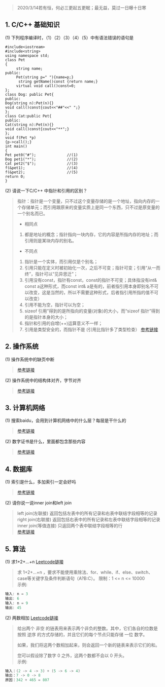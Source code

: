 > 2020/3/14若有恒，何必三更起五更眠；最无益，莫过一日曝十日寒

## 1. C/C++ 基础知识
(1) 下列程序编译时，（1）（2）（3）（4）（5）中有语法错误的语句是

```
#include<iostream>
#include<string>
using namespace std; 
class Pet
{
     string name;
public:
     Pet(string p=" "){name=p;}
      string getName()const {return name;}
     virtual void call()const=0;
}; 
class Dog: public Pet{
public:
Dog(string n):Pet(n){}
void call()const{cout<<"##"<<" ";}
};
class Cat:public Pet{
public:
Cat(string n):Pet(n){}
void call()const{cout<<"**";}
};
void f(Pet *p)
{p->call();}
int main()
{ 
Pet pet0("#");           	//(1)
Dog pet1("*");           	//(2)
Cat pet2("$");           	//(3)
f(&pet1);					//(4)
f(&pet2);					//(5)
return 0;
}
```

(2) 请说一下C/C++ 中指针和引用的区别？
>指针：指针是一个变量，只不过这个变量存储的是一个地址，指向内存的一个存储单元；而引用跟原来的变量实质上是同一个东西，只不过是原变量的一个别名而已。
>* 相同点  
>1. 都是地址的概念；指针指向一块内存，它的内容是所指内存的地址；而引用则是某块内存的别名。
>* 不同点
>1. 指针是一个实体，而引用仅是个别名；
>2. 引用只能在定义时被初始化一次，之后不可变；指针可变；引用“从一而终”，指针可以“见异思迁”；
>3. 引用没有const，指针有const，const的指针不可变；具体指没有int& const a这种形式，而const int& a是有的，前者指引用本身即别名不可以改变，这是当然的，所以不需要这种形式，后者指引用所指的值不可以改变）
>4. 引用不能为空，指针可以为空；
>5. sizeof 引用”得到的是所指向的变量(对象)的大小，而“sizeof 指针”得到的是指针本身的大小；
>6. 指针和引用的自增(++)运算意义不一样；
>7. 引用是类型安全的，而指针不是 (引用比指针多了类型检查）
[参考链接](https://blog.csdn.net/weixin_30270889/article/details/97389623?depth_1-utm_source=distribute.pc_relevant.none-task&utm_source=distribute.pc_relevant.none-task)

## 2. 操作系统
(1) 操作系统中的缺页中断
>[参考链接](https://blog.csdn.net/JIAYINYA/article/details/82932674)

(2) 操作系统中的结构体对齐，字节对齐
>[参考链接](http://c.biancheng.net/view/243.html)

## 3. 计算机网络
(1) 搜索baidu，会用到计算机网络中的什么层？每层是干什么的
>[参考链接](https://blog.csdn.net/qq_41007781/article/details/94410597)

(2) 数字证书是什么，里面都包含那些内容
>[参考链接](https://blog.csdn.net/qq_41007781/article/details/94590161)

## 4. 数据库
(1) 索引是什么，多加索引一定会好吗
>[参考链接](https://www.nowcoder.com/ta/review-c/review?page=264)

(2) 请你说一说inner join和left join
>left join(左联接) 返回包括左表中的所有记录和右表中联结字段相等的记录 right join(右联接) 返回包括右表中的所有记录和左表中联结字段相等的记录 inner join(等值连接) 只返回两个表中联结字段相等的行  
>[参考链接](https://www.nowcoder.com/tutorial/93/60c2f308109c4a7d8089a710b9ba1dab)


## 5. 算法
(1) 求1+2+…+n [Leetcode链接](https://leetcode-cn.com/problems/qiu-12n-lcof/)  
> 求 1+2+...+n ，要求不能使用乘除法、for、while、if、else、switch、case等关键字及条件判断语句（A?B:C）。  限制：1 <= n <= 10000  
> 示例:
```c
输入: n = 3
输出: 6
输入: n = 9
输出: 45
```

(2) 两数相加 [Leetcode链接](https://leetcode-cn.com/problems/add-two-numbers)
> 给出两个 非空 的链表用来表示两个非负的整数。其中，它们各自的位数是按照 逆序 的方式存储的，并且它们的每个节点只能存储 一位 数字。   
>
> 如果，我们将这两个数相加起来，则会返回一个新的链表来表示它们的和。
>
> 您可以假设除了数字 0 之外，这两个数都不会以 0 开头。  
> 示例:
```c
输入：(2 -> 4 -> 3) + (5 -> 6 -> 4)
输出：7 -> 0 -> 8
原因：342 + 465 = 807
```